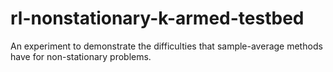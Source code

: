 # rl-nonstationary-k-armed-testbed

An experiment to demonstrate the difficulties that sample-average methods have for non-stationary problems.
